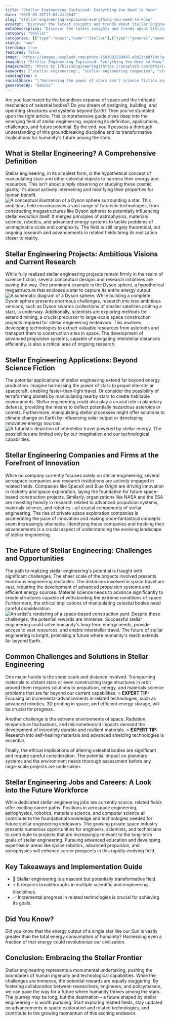 ```yaml
---
title: "Stellar Engineering Explained: Everything You Need to Know"
date: "2025-03-25T17:04:41.984Z"
slug: "stellar-engineering-explained-everything-you-need-to-know"
excerpt: "Discover the latest insights and trends about Stellar Engineering. This comprehensive guide covers everything you need to know about Stellar Engineering in 2025."
metaDescription: "Discover the latest insights and trends about Stellar Engineering. This comprehensive guide covers everything you need to know about Stellar Engineering in..."
category: "Stellar"
categories: [{"type":"exact","name":"Stellar"},{"type":"general","name":"Space Engineering"},{"type":"medium","name":"Astrodynamics"},{"type":"specific","name":"Orbital Mechanics"},{"type":"niche","name":"Station Keeping"}]
status: "new"
trending: true
featured: false
image: "https://images.unsplash.com/photo-1581092580497-e0d23cbdf1dc?q=85&w=1200&fit=max&fm=webp&auto=compress"
imageAlt: "Stellar Engineering Explained: Everything You Need to Know"
imageCredit: "Photo by [ThisisEngineering](https://unsplash.com/@thisisengineering) on Unsplash"
keywords: ["stellar engineering", "stellar engineering companies", "stellar engineering projects", "what is stellar engineering", "stellar engineering definition", "stellar engineering jobs", "stellar engineering applications", "best stellar engineering firms", "stellar engineering future", "stellar engineering research"]
readingTime: 6
socialShare: "\"Harnessing the power of stars isn't science fiction anymore – it's the ambitious goal of stellar engineering, a field poised to revolutionize humanity's future in space.\""
generatedBy: "Gemini"
---
```




Are you fascinated by the boundless expanse of space and the intricate mechanics of celestial bodies?  Do you dream of designing, building, and operating structures and systems beyond Earth? Then you've stumbled upon the right article.  This comprehensive guide dives deep into the emerging field of stellar engineering, exploring its definition, applications, challenges, and future potential.  By the end, you'll possess a thorough understanding of this groundbreaking discipline and its transformative implications for humanity's future among the stars.

## What is Stellar Engineering? A Comprehensive Definition

Stellar engineering, in its simplest form, is the hypothetical concept of manipulating stars and other celestial objects to harness their energy and resources.  This isn't about simply observing or studying these cosmic giants; it's about actively intervening and modifying their properties for human benefit. ![A conceptual illustration of a Dyson sphere surrounding a star.](https://images.unsplash.com/photo-1581092583537-20d51b4b4f1b?q=85&w=1200&fit=max&fm=webp&auto=compress) This ambitious field encompasses a vast range of futuristic technologies, from constructing megastructures like Dyson spheres to potentially influencing stellar evolution itself.  It merges principles of astrophysics, materials science, robotics, and advanced energy systems to tackle problems of unimaginable scale and complexity. The field is still largely theoretical, but ongoing research and advancements in related fields bring its realization closer to reality.

## Stellar Engineering Projects:  Ambitious Visions and Current Research

While fully realized stellar engineering projects remain firmly in the realm of science fiction, several conceptual designs and research initiatives are paving the way.  One prominent example is the Dyson sphere, a hypothetical megastructure that encloses a star to capture its entire energy output. ![A schematic diagram of a Dyson sphere.](https://images.unsplash.com/photo-1581092580497-e0d23cbdf1dc?q=85&w=1200&fit=max&fm=webp&auto=compress)  While building a complete Dyson sphere presents enormous challenges, research into less ambitious versions, such as Dyson swarms (collections of smaller satellites orbiting a star), is underway.  Additionally, scientists are exploring methods for asteroid mining, a crucial precursor to large-scale space construction projects required for stellar engineering endeavors.  This involves developing technologies to extract valuable resources from asteroids and transport them to construction sites in space.  The development of advanced propulsion systems, capable of navigating interstellar distances efficiently, is also a critical area of ongoing research.

## Stellar Engineering Applications: Beyond Science Fiction

The potential applications of stellar engineering extend far beyond energy production.  Imagine harnessing the power of stars to propel interstellar spacecraft, enabling faster-than-light travel.  Or consider the possibility of terraforming planets by manipulating nearby stars to create habitable environments.  Stellar engineering could also play a crucial role in planetary defense, providing the means to deflect potentially hazardous asteroids or comets.  Furthermore, manipulating stellar processes might offer solutions to climate change on Earth by influencing solar output or developing innovative energy sources. ![A futuristic depiction of interstellar travel powered by stellar energy.](https://images.unsplash.com/photo-1581092160562-40aa08e78837?q=85&w=1200&fit=max&fm=webp&auto=compress)  The possibilities are limited only by our imagination and our technological capabilities.

## Stellar Engineering Companies and Firms at the Forefront of Innovation

While no company currently focuses solely on stellar engineering, several aerospace companies and research institutions are actively engaged in related fields.  Companies like SpaceX and Blue Origin are driving innovation in rocketry and space exploration, laying the foundation for future space-based construction projects.  Similarly, organizations like NASA and the ESA are investing heavily in research related to advanced propulsion systems, materials science, and robotics – all crucial components of stellar engineering.  The rise of private space exploration companies is accelerating the pace of innovation and making once-fantastical concepts seem increasingly attainable.  Identifying these companies and tracking their advancements is a crucial aspect of understanding the evolving landscape of stellar engineering.

## The Future of Stellar Engineering: Challenges and Opportunities

The path to realizing stellar engineering's potential is fraught with significant challenges.  The sheer scale of the projects involved presents enormous engineering obstacles.  The distances involved in space travel are vast, requiring the development of advanced propulsion systems and efficient energy sources.  Material science needs to advance significantly to create structures capable of withstanding the extreme conditions of space.  Furthermore, the ethical implications of manipulating celestial bodies need careful consideration. ![An artist's rendering of a space-based construction yard.](https://images.unsplash.com/photo-1580982172477-9373ff52ae43?q=85&w=1200&fit=max&fm=webp&auto=compress)  Despite these challenges, the potential rewards are immense.  Successful stellar engineering could solve humanity's long-term energy needs, provide access to vast resources, and enable interstellar travel.  The future of stellar engineering is bright, promising a future where humanity's reach extends far beyond Earth.

## Common Challenges and Solutions in Stellar Engineering

One major hurdle is the sheer scale and distance involved.  Transporting materials to distant stars or even constructing large structures in orbit around them requires solutions to propulsion, energy, and materials science problems that are far beyond our current capabilities.  > **EXPERT TIP:** Focusing on incremental advancements in related technologies, such as advanced robotics, 3D printing in space, and efficient energy storage, will be crucial for progress.

Another challenge is the extreme environments of space.  Radiation, temperature fluctuations, and micrometeoroid impacts demand the development of incredibly durable and resilient materials.  > **EXPERT TIP:**  Research into self-healing materials and advanced shielding technologies is essential.

Finally, the ethical implications of altering celestial bodies are significant and require careful consideration.  The potential impact on planetary systems and the environment needs thorough assessment before any large-scale projects are undertaken.

## Stellar Engineering Jobs and Careers:  A Look into the Future Workforce

While dedicated stellar engineering jobs are currently scarce, related fields offer exciting career paths.  Positions in aerospace engineering, astrophysics, robotics, materials science, and computer science all contribute to the foundational knowledge and technologies needed for future stellar engineering endeavors.  The growing private space industry presents numerous opportunities for engineers, scientists, and technicians to contribute to projects that are increasingly relevant to the long-term goals of stellar engineering.  Pursuing advanced education and developing expertise in areas like space robotics, advanced propulsion, and astrophysics will enhance career prospects in this rapidly evolving field.

## Key Takeaways and Implementation Guide

* 🔑 Stellar engineering is a nascent but potentially transformative field.
* ⚡  It requires breakthroughs in multiple scientific and engineering disciplines.
* ✅ Incremental progress in related technologies is crucial for achieving its goals.

##  Did You Know?

Did you know that the energy output of a single star like our Sun is vastly greater than the total energy consumption of humanity?  Harnessing even a fraction of that energy could revolutionize our civilization.

##  Conclusion: Embracing the Stellar Frontier

Stellar engineering represents a monumental undertaking, pushing the boundaries of human ingenuity and technological capabilities.  While the challenges are immense, the potential rewards are equally staggering.  By fostering collaboration between researchers, engineers, and policymakers, we can pave the way for a future where humanity thrives among the stars.  The journey may be long, but the destination – a future shaped by stellar engineering – is worth pursuing.  Start exploring related fields, stay updated on advancements in space exploration and related technologies, and contribute to the growing momentum of this exciting endeavor.

